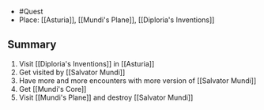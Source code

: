 - #Quest 
- Place: [[Asturia]], [[Mundi's Plane]], [[Diploria's Inventions]]
## Summary
1. Visit [[Diploria's Inventions]] in [[Asturia]]
2. Get visited by [[Salvator Mundi]]
3. Have more and more encounters with more version of [[Salvator Mundi]]
4. Get [[Mundi's Core]]
5. Visit [[Mundi's Plane]] and destroy [[Salvator Mundi]]